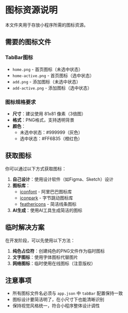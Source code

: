 # 图标资源说明

本文件夹用于存放小程序所需的图标资源。

## 需要的图标文件

### TabBar图标
- `home.png` - 首页图标（未选中状态）
- `home-active.png` - 首页图标（选中状态）
- `add.png` - 添加图标（未选中状态）
- `add-active.png` - 添加图标（选中状态）

### 图标规格要求
- **尺寸**：建议使用 81x81 像素（3倍图）
- **格式**：PNG格式，支持透明背景
- **颜色**：
  - 未选中状态：#999999（灰色）
  - 选中状态：#FF6B35（橙红色）

## 获取图标

你可以通过以下方式获取图标：

1. **自己设计**：使用设计软件（如Figma、Sketch）设计
2. **图标库**：
   - [iconfont](https://www.iconfont.cn/) - 阿里巴巴图标库
   - [iconpark](https://iconpark.oceanengine.com/) - 字节跳动图标库
   - [feathericons](https://feathericons.com/) - 简洁线条图标
3. **AI生成**：使用AI工具生成简洁的图标

## 临时解决方案

在开发阶段，可以先使用以下方法：

1. **纯色占位符**：创建纯色的PNG文件作为临时图标
2. **文字图标**：使用字体图标代替图片
3. **网络图标**：临时使用在线图标（注意版权）

## 注意事项

- 所有图标文件名必须与 `app.json` 中 `tabBar` 配置保持一致
- 图标设计要简洁明了，在小尺寸下也能清晰识别
- 保持视觉风格统一，符合小程序整体设计调性 